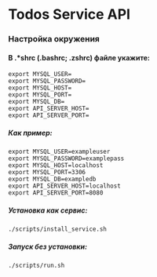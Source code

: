 # Todos Service API

### Настройка окружения
#### В .*shrc (.bashrc; .zshrc) файле укажите:
`export MYSQL_USER=`<br>
`export MYSQL_PASSWORD=`<br>
`export MYSQL_HOST=`<br>
`export MYSQL_PORT=`<br>
`export MYSQL_DB=`<br>
`export API_SERVER_HOST=`<br>
`export API_SERVER_PORT=`

##### Как пример:
`export MYSQL_USER=exampleuser`<br>
`export MYSQL_PASSWORD=examplepass`<br>
`export MYSQL_HOST=localhost`<br>
`export MYSQL_PORT=3306`<br>
`export MYSQL_DB=exampledb`<br>
`export API_SERVER_HOST=localhost`<br>
`export API_SERVER_PORT=8080`

##### Установка как сервис:
`./scripts/install_service.sh`

##### Запуск без установки:
`./scripts/run.sh`
